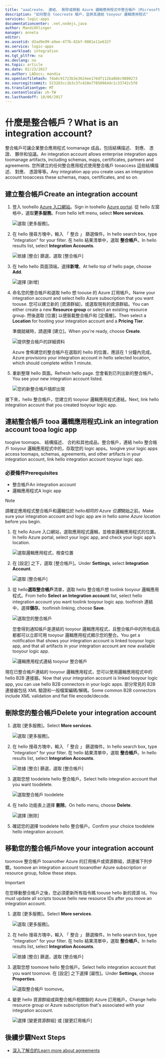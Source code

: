 ```yaml
---
title: "aaaCreate、 連結、 刪除或移動 Azure 邏輯應用程式中整合帳戶 |Microsoft 文件"
description: "如何整合 toocreate 帳戶，並將其連結 tooyour 邏輯應用程式"
services: logic-apps
documentationcenter: .net,nodejs,java
author: MandiOhlinger
manager: anneta
editor: 
ms.assetid: d3ad9e99-a9ee-477b-81bf-0881e11e632f
ms.service: logic-apps
ms.workload: integration
ms.tgt_pltfrm: na
ms.devlang: na
ms.topic: article
ms.date: 02/23/2017
ms.author: LADocs; mandia
ms.openlocfilehash: fda6c91723b3e3624ee176df112ba8b6c9800273
ms.sourcegitcommit: 523283cc1b3c37c428e77850964dc1c33742c5f0
ms.translationtype: MT
ms.contentlocale: zh-TW
ms.lasthandoff: 10/06/2017
---
```

# <a name="what-is-an-integration-account"></a><span data-ttu-id="26c7e-103">什麼是整合帳戶？</span><span class="sxs-lookup"><span data-stu-id="26c7e-103">What is an integration account?</span></span>

<span data-ttu-id="26c7e-104">整合帳戶可讓企業整合應用程式 toomanage 成品，包括結構描述、 對應、 憑證、 夥伴和協議。</span><span class="sxs-lookup"><span data-stu-id="26c7e-104">An integration account allows enterprise integration apps toomanage artifacts, including schemas, maps, certificates, partners and agreements.</span></span> <span data-ttu-id="26c7e-105">您所建立的任何整合應用程式使用整合帳戶 tooaccess 這些結構描述、 對應、 憑證等等。</span><span class="sxs-lookup"><span data-stu-id="26c7e-105">Any integration app you create uses an integration account tooaccess these schemas, maps, certificates, and so on.</span></span>

## <a name="create-an-integration-account"></a><span data-ttu-id="26c7e-106">建立整合帳戶</span><span class="sxs-lookup"><span data-stu-id="26c7e-106">Create an integration account</span></span>

1.  <span data-ttu-id="26c7e-107">登入 toohello [Azure 入口網站](http://portal.azure.com "Azure 入口網站")。</span><span class="sxs-lookup"><span data-stu-id="26c7e-107">Sign in toohello [Azure portal](http://portal.azure.com "Azure portal").</span></span> <span data-ttu-id="26c7e-108">從 hello 左窗格中，選取**更多服務**。</span><span class="sxs-lookup"><span data-stu-id="26c7e-108">From hello left menu, select **More services**.</span></span>

    ![選取 [更多服務]。](./media/logic-apps-enterprise-integration-accounts/account-1.png)

2. <span data-ttu-id="26c7e-110">在 hello 搜尋方塊中，輸入 「 整合 」 篩選條件。</span><span class="sxs-lookup"><span data-stu-id="26c7e-110">In hello search box, type "integration" for your filter.</span></span> <span data-ttu-id="26c7e-111">在 hello 結果清單中，選取 **整合帳戶**。</span><span class="sxs-lookup"><span data-stu-id="26c7e-111">In hello results list, select **Integration Accounts**.</span></span>

    ![依據 [整合] 篩選，選取 [整合帳戶]](./media/logic-apps-enterprise-integration-accounts/account-2.png)  

3. <span data-ttu-id="26c7e-113">在 hello hello 頁面頂端，選擇**新增**。</span><span class="sxs-lookup"><span data-stu-id="26c7e-113">At hello top of hello page, choose **Add**.</span></span>

    ![選擇 [新增]](./media/logic-apps-enterprise-integration-accounts/account-3.png)

4. <span data-ttu-id="26c7e-115">命名您的整合帳戶和選取 hello 想 toouse 的 Azure 訂用帳戶。</span><span class="sxs-lookup"><span data-stu-id="26c7e-115">Name your integration account and select hello Azure subscription that you want toouse.</span></span> <span data-ttu-id="26c7e-116">您可以建立新的 [資源群組]，或選取現有的資源群組。</span><span class="sxs-lookup"><span data-stu-id="26c7e-116">You can either create a new **Resource group** or select an existing resource group.</span></span> <span data-ttu-id="26c7e-117">然後選取 [位置] 以便裝載整合帳戶和 [定價層]。</span><span class="sxs-lookup"><span data-stu-id="26c7e-117">Then select a **Location** for hosting your integration account and a **Pricing Tier**.</span></span> 

    <span data-ttu-id="26c7e-118">準備就緒時，請選擇 [建立]。</span><span class="sxs-lookup"><span data-stu-id="26c7e-118">When you're ready, choose **Create**.</span></span>

    ![提供整合帳戶的詳細資料](./media/logic-apps-enterprise-integration-accounts/account-4.png)

    <span data-ttu-id="26c7e-120">Azure 會佈建您的整合帳戶在選取的 hello 的位置，應該在 1 分鐘內完成。</span><span class="sxs-lookup"><span data-stu-id="26c7e-120">Azure provisions your integration account  in hello selected location, which should complete within 1 minute.</span></span>

5. <span data-ttu-id="26c7e-121">重新整理 hello 頁面。</span><span class="sxs-lookup"><span data-stu-id="26c7e-121">Refresh hello page.</span></span> <span data-ttu-id="26c7e-122">您會看到已列出新的整合帳戶。</span><span class="sxs-lookup"><span data-stu-id="26c7e-122">You see your new integration account listed.</span></span>

    ![您的新整合帳戶隨即出現](./media/logic-apps-enterprise-integration-accounts/account-5.png) 

<span data-ttu-id="26c7e-124">接下來，hello 整合帳戶，您建立的 tooyour 邏輯應用程式連結。</span><span class="sxs-lookup"><span data-stu-id="26c7e-124">Next, link hello integration account that you created tooyour logic app.</span></span> 

## <a name="link-an-integration-account-tooa-logic-app"></a><span data-ttu-id="26c7e-125">連結整合帳戶 tooa 邏輯應用程式</span><span class="sxs-lookup"><span data-stu-id="26c7e-125">Link an integration account tooa logic app</span></span>

<span data-ttu-id="26c7e-126">toogive toomaps、 結構描述、 合約和其他成品，整合帳戶，連結 hello 整合帳戶 tooyour 邏輯應用程式中的，存取您的 logic apps。</span><span class="sxs-lookup"><span data-stu-id="26c7e-126">toogive your logic apps access toomaps, schemas, agreements, and other artifacts in your integration account, link hello integration account tooyour logic app.</span></span>

### <a name="prerequisites"></a><span data-ttu-id="26c7e-127">必要條件</span><span class="sxs-lookup"><span data-stu-id="26c7e-127">Prerequisites</span></span>

* <span data-ttu-id="26c7e-128">整合帳戶</span><span class="sxs-lookup"><span data-stu-id="26c7e-128">An integration account</span></span>
* <span data-ttu-id="26c7e-129">邏輯應用程式</span><span class="sxs-lookup"><span data-stu-id="26c7e-129">A logic app</span></span>

> [!NOTE] 
> <span data-ttu-id="26c7e-130">請確定應用程式整合帳戶和邏輯位於 hello*相同的 Azure 位置*開始之前。</span><span class="sxs-lookup"><span data-stu-id="26c7e-130">Make sure your integration account and logic app are in hello *same Azure location* before you begin.</span></span>


1. <span data-ttu-id="26c7e-131">在 hello Azure 入口網站，選取應用程式邏輯，並檢查邏輯應用程式的位置。</span><span class="sxs-lookup"><span data-stu-id="26c7e-131">In hello Azure portal, select your logic app, and check your logic app's location.</span></span>

    ![選取邏輯應用程式，檢查位置](./media/logic-apps-enterprise-integration-accounts/linkaccount-1.png)

2. <span data-ttu-id="26c7e-133">在 [設定] 之下，選取 [整合帳戶]。</span><span class="sxs-lookup"><span data-stu-id="26c7e-133">Under **Settings**, select **Integration Account**.</span></span>

    ![選取 [整合帳戶]](./media/logic-apps-enterprise-integration-accounts/linkaccount-2.png)

3. <span data-ttu-id="26c7e-135">從 hello**選取整合帳戶**清單，選取 hello 整合帳戶想 toolink tooyour 邏輯應用程式。</span><span class="sxs-lookup"><span data-stu-id="26c7e-135">From hello **Select an Integration account** list, select hello integration account you want toolink tooyour logic app.</span></span> <span data-ttu-id="26c7e-136">toofinish 連結中，選擇**儲存**。</span><span class="sxs-lookup"><span data-stu-id="26c7e-136">toofinish linking, choose **Save**.</span></span>

    ![選取您的整合帳戶](./media/logic-apps-enterprise-integration-accounts/linkaccount-3.png)

    <span data-ttu-id="26c7e-138">您會得到通知帳戶是連結的 tooyour 邏輯應用程式，且整合帳戶中的所有成品都都可以立即可用 tooyour 邏輯應用程式顯示您的整合。</span><span class="sxs-lookup"><span data-stu-id="26c7e-138">You get a notification that shows your integration account is linked tooyour logic app,  and that all artifacts in your integration account are now available tooyour logic app.</span></span>

    ![邏輯應用程式連結 tooyour 整合帳戶](./media/logic-apps-enterprise-integration-accounts/linkaccount-5.png)

<span data-ttu-id="26c7e-140">現在已整合帳戶連結的 tooyour 邏輯應用程式，您可以使用邏輯應用程式中的 hello B2B 連接器。</span><span class="sxs-lookup"><span data-stu-id="26c7e-140">Now that your integration account is linked tooyour logic app, you can use hello B2B connectors in your logic apps.</span></span> <span data-ttu-id="26c7e-141">部分常見的 B2B 連接器包括 XML 驗證和一般檔案編碼/解碼。</span><span class="sxs-lookup"><span data-stu-id="26c7e-141">Some common B2B connectors include XML validation and flat file encode/decode.</span></span>  

## <a name="delete-your-integration-account"></a><span data-ttu-id="26c7e-142">刪除您的整合帳戶</span><span class="sxs-lookup"><span data-stu-id="26c7e-142">Delete your integration account</span></span>

1. <span data-ttu-id="26c7e-143">選取 [更多服務]。</span><span class="sxs-lookup"><span data-stu-id="26c7e-143">Select **More services**.</span></span>

    ![選取 [更多服務]。](./media/logic-apps-enterprise-integration-accounts/account-1.png)

2. <span data-ttu-id="26c7e-145">在 hello 搜尋方塊中，輸入 「 整合 」 篩選條件。</span><span class="sxs-lookup"><span data-stu-id="26c7e-145">In hello search box, type "integration" for your filter.</span></span> <span data-ttu-id="26c7e-146">在 hello 結果清單中，選取 **整合帳戶**。</span><span class="sxs-lookup"><span data-stu-id="26c7e-146">In hello results list, select **Integration Accounts**.</span></span>

    ![依據 [整合] 篩選，選取 [整合帳戶]](./media/logic-apps-enterprise-integration-accounts/account-2.png)  

3. <span data-ttu-id="26c7e-148">選取您想 toodelete hello 整合帳戶。</span><span class="sxs-lookup"><span data-stu-id="26c7e-148">Select hello integration account that you want toodelete.</span></span>

    ![選取整合帳戶 toodelete](./media/logic-apps-enterprise-integration-accounts/account-5.png)

4. <span data-ttu-id="26c7e-150">在 hello 功能表上選擇 **刪除**。</span><span class="sxs-lookup"><span data-stu-id="26c7e-150">On hello menu, choose **Delete**.</span></span>

    ![選擇 [刪除]](./media/logic-apps-enterprise-integration-accounts/delete.png)

5. <span data-ttu-id="26c7e-152">確認您的選擇 toodelete hello 整合帳戶。</span><span class="sxs-lookup"><span data-stu-id="26c7e-152">Confirm your choice toodelete hello integration account.</span></span>

## <a name="move-your-integration-account"></a><span data-ttu-id="26c7e-153">移動您的整合帳戶</span><span class="sxs-lookup"><span data-stu-id="26c7e-153">Move your integration account</span></span>

<span data-ttu-id="26c7e-154">toomove 整合帳戶 tooanother Azure 的訂用帳戶或資源群組，請遵循下列步驟。</span><span class="sxs-lookup"><span data-stu-id="26c7e-154">toomove an integration account tooanother Azure subscription or resource group, follow these steps.</span></span>

> [!IMPORTANT]
> <span data-ttu-id="26c7e-155">在您移動整合帳戶之後，您必須更新所有指令碼 toouse hello 新的資源 Id。</span><span class="sxs-lookup"><span data-stu-id="26c7e-155">You must update all scripts toouse hello new resource IDs after you move an integration account.</span></span>

1. <span data-ttu-id="26c7e-156">選取 [更多服務]。</span><span class="sxs-lookup"><span data-stu-id="26c7e-156">Select **More services**.</span></span>

    ![選取 [更多服務]。](./media/logic-apps-enterprise-integration-accounts/account-1.png)

2. <span data-ttu-id="26c7e-158">在 hello 搜尋方塊中，輸入 「 整合 」 篩選條件。</span><span class="sxs-lookup"><span data-stu-id="26c7e-158">In hello search box, type "integration" for your filter.</span></span> <span data-ttu-id="26c7e-159">在 hello 結果清單中，選取 **整合帳戶**。</span><span class="sxs-lookup"><span data-stu-id="26c7e-159">In hello results list, select **Integration Accounts**.</span></span>

    ![依據 [整合] 篩選，選取 [整合帳戶]](./media/logic-apps-enterprise-integration-accounts/account-2.png)

3. <span data-ttu-id="26c7e-161">選取您想 toomove hello 整合帳戶。</span><span class="sxs-lookup"><span data-stu-id="26c7e-161">Select hello integration account that you want toomove.</span></span> <span data-ttu-id="26c7e-162">在 [設定] 之下選擇 [屬性]。</span><span class="sxs-lookup"><span data-stu-id="26c7e-162">Under **Settings**, choose **Properties**.</span></span>

    ![選取整合帳戶 toomove。](./media/logic-apps-enterprise-integration-accounts/move.png)

5. <span data-ttu-id="26c7e-165">變更 hello 資源群組或與整合帳戶相關聯的 Azure 訂用帳戶。</span><span class="sxs-lookup"><span data-stu-id="26c7e-165">Change hello resource group or Azure subscription that's associated with your integration account.</span></span>

    ![選擇 [變更資源群組] 或 [變更訂用帳戶]](./media/logic-apps-enterprise-integration-accounts/move-2.png)

## <a name="next-steps"></a><span data-ttu-id="26c7e-167">後續步驟</span><span class="sxs-lookup"><span data-stu-id="26c7e-167">Next Steps</span></span>
* [<span data-ttu-id="26c7e-168">深入了解合約</span><span class="sxs-lookup"><span data-stu-id="26c7e-168">Learn more about agreements</span></span>](../logic-apps/logic-apps-enterprise-integration-agreements.md "了解企業整合合約")  

